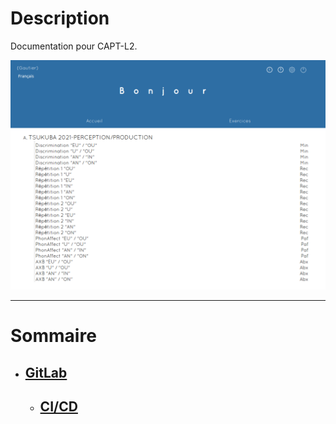 # Description

Documentation pour CAPT-L2.


![Capt-L2](./doc/Images/CaptureEcran1.png)


---
# Sommaire

+ ## [GitLab](./doc/Gitlab.md)
    +  ## [CI/CD](./doc/CICD.md)
